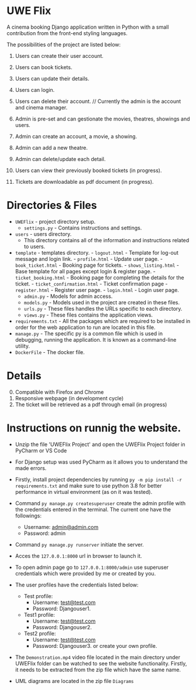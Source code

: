 # UWE Flix

A cinema booking Django application written in Python with a small contribution from the front-end styling languages.  

The possibilities  of the project are listed below:
1. Users can create their user account.
2. Users can book tickets.
3. Users can update their details.
4. Users can login.
5. Users can delete their account.
// Currently the admin is the account and cinema manager.
6. Admin is pre-set and can gestionate the movies, theatres, showings and users.
7. Admin can create an account, a movie, a showing.
8. Admin can add a new theatre.
9. Admin can delete/update each detail. 

10. Users can view their previously booked tickets (in progress).
11. Tickets are downloadable as pdf document (in progress).


# Directories & Files
  - `UWEFlix` - project directory setup.
    - `settings.py` - Contains instructions and settings.
  - `users` - users directory.
    - This directory contains all of the information and instructions related to users.
  - `template` - templates directory. 
        - `logout.html` - Template for log-out message and login link.
        - `profile.html` - Update user page.
        - `book_ticket.html` - Booking page for tickets.
        - `shows_listing.html` - Base template for all pages except login & register page.
        - `ticket_booking.html` - Booking page for completing the details for the ticket.
        - `ticket_confirmation.html` - Ticket confirmation page
        - `register.html` - Register user page.
        - `login.html` - Login user page.
    - `admin.py` - Models for admin access.
    - `models.py` - Models used in the project are created in these files.
    - `urls.py` - These files handles the URLs specific to each directory.
    - `views.py` - These files contains the application views.
  - `requirements.txt` - All the packages which are required to be installed in order for the web application to run are located in this file.
  - `manage.py` - The specific py is a common file which is used in debugging, running the application. It is known as a command-line utility.
  - `DockerFile` - The docker file.

# Details

0. Compatible with Firefox and Chrome
1. Responsive webpage (in development cycle)
3. The ticket will be retrieved as a pdf through email (in progress)

# Instructions on runnig the website.

- Unzip the file 'UWEFlix Project' and open the UWEFlix Project folder in PyCharm or VS Code
- For Django setup was used PyCharm as it allows you to understand the made errors.
- Firstly, install project dependencies by running `py -m pip install -r requirements.txt` and make sure to use python 3.8 for better performance in virtual environment (as on it was tested).
- Command `py manage.py createsuperuser` create the admin profile with the credentials entered in the terminal. The current one have the followings:
  - Username: admin@admin.com
  - Password: admin 
- Command `py manage.py runserver` initiate the server.
- Acces the `127.0.0.1:8000` url in browser to launch it.
- To open admin page go to `127.0.0.1:8000/admin` use superuser credentials which were provided by me or created by you.
- The user profiles have the credentials listed below:
  - Test profile:
    - Username: test@test.com
    - Password: Djangouser1.
  - Test1 profile:
    - Username: test@test.com
    - Password: Djangouser2.
  - Test2 profile:
    - Username: test@test.com
    - Password: Djangouser3.
    or create your own profile.

- The `Demonstration.mp4` video file located in the main directory under UWEFlix folder can be watched to see the website functionality. Firstly, it needs to be extracted from the zip file which have the same name.

- UML diagrams are located in the zip file `Diagrams`
